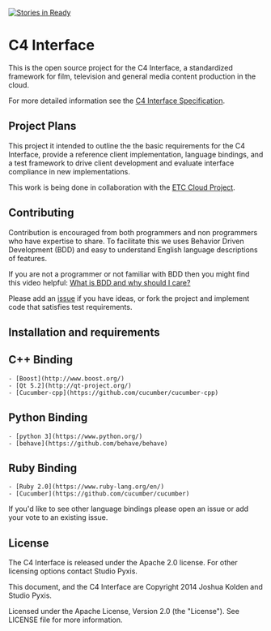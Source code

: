 [![Stories in Ready](https://badge.waffle.io/joshuakolden/c4.png?label=ready&title=Ready)](https://waffle.io/joshuakolden/c4)
# C4 Interface

This is the open source project for the C4 Interface, a standardized framework for film, television and general media content production in the cloud.

For more detailed information see the [C4 Interface Specification](https://github.com/JoshuaKolden/C4/docs/spec.md).

## Project Plans

This project it intended to outline the the basic requirements for the C4 Interface, provide a reference client implementation, language bindings, and a test framework to drive client development and evaluate interface compliance in new implementations.

This work is being done in collaboration with the [ETC Cloud Project](https://wiki.openstack.org/wiki/Milk).

## Contributing

Contribution is encouraged from both programmers and non programmers who have expertise to share.  To facilitate this we uses Behavior Driven Development (BDD) and easy to understand English language descriptions of features.

If you are not a programmer or not familiar with BDD then you might find this video helpful: [What is BDD and why should I care?](http://vimeo.com/72673788)

Please add an [issue](https://github.com/JoshuaKolden/C4Interface/issues) if you have ideas, or fork the project and implement code that satisfies test requirements.

## Installation and requirements

## C++ Binding
    
    - [Boost](http://www.boost.org/)
    - [Qt 5.2](http://qt-project.org/)
    - [Cucumber-cpp](https://github.com/cucumber/cucumber-cpp)
    
## Python Binding

    - [python 3](https://www.python.org/)
    - [behave](https://github.com/behave/behave)

## Ruby Binding

    - [Ruby 2.0](https://www.ruby-lang.org/en/)
    - [Cucumber](https://github.com/cucumber/cucumber)

If you'd like to see other language bindings please open an issue or add your vote to an existing issue.

## License

The C4 Interface is released under the Apache 2.0 license.  For other licensing options contact Studio Pyxis.

This document, and the C4 Interface are Copyright 2014 Joshua Kolden and Studio Pyxis.

Licensed under the Apache License, Version 2.0 (the "License").  See LICENSE file for more information.

